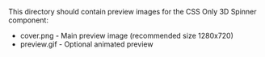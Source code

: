 This directory should contain preview images for the CSS Only 3D Spinner component:

- cover.png - Main preview image (recommended size 1280x720)
- preview.gif - Optional animated preview 